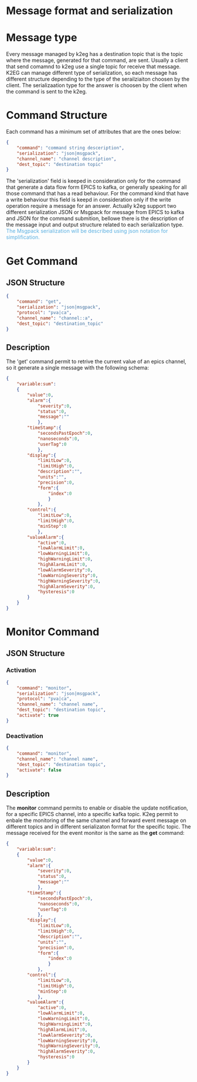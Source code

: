 # Message format and serialization

# Message type
Every message managed by k2eg has a destination topic that is the topic where the message, generated for that command, are sent. Usually a client that send comamnd to k2eg use a single topic for receive that message. K2EG can manage different type of serialization, so each message has different structure depending to the type of the serailziaiton choosen by the client. The serializaation type for the answer is choosen by the client when the command is sent to the k2eg.

# Command Structure
Each command has a minimum set of attributes that are the ones below:
```json
{
    "command": "command string desceription",
    "serialization": "json|msgpack",
    "channel_name": "channel description",
    "dest_topic": "destination topic"
}
```
The 'serialization' field is keeped in consideration only for the command that generate a data flow form EPICS to kafka, or generally speaking for all those command that has a read behaviour. For the command kind that have a write behaviour this field is keepd in consideration only if the write operation require a message for an answer.
Actually k2eg support two different serialization JSON or Msgpack for message from EPICS to kafka and JSON for the command submition, bellowe there is the description of the message input and output structure related to each serialization type. <span style="color:#59afe1">The Msgpack serialization will be described using json notation for simplification.</span>

# Get Command
## JSON Structure
```json
{
    "command": "get",
    "serialization": "json|msgpack",
    "protocol": "pva|ca",
    "channel_name": "channel::a",
    "dest_topic": "destination_topic"
}
```
## Description
The 'get' command permit to retrive the current value of an epics channel, so it generate a single message with the following schema:
```json
{
    "variable:sum":
    {
        "value":0,
        "alarm":{
            "severity":0,
            "status":0,
            "message":""
            },
        "timeStamp":{
            "secondsPastEpoch":0,
            "nanoseconds":0,
            "userTag":0
            },
        "display":{
            "limitLow":0,
            "limitHigh":0,
            "description":"",
            "units":"",
            "precision":0,
            "form":{
                "index":0
                }
            },
        "control":{
            "limitLow":0,
            "limitHigh":0,
            "minStep":0
            },
        "valueAlarm":{
            "active":0,
            "lowAlarmLimit":0,
            "lowWarningLimit":0,
            "highWarningLimit":0,
            "highAlarmLimit":0,
            "lowAlarmSeverity":0,
            "lowWarningSeverity":0,
            "highWarningSeverity":0,
            "highAlarmSeverity":0,
            "hysteresis":0
        }
    }
}
```
# Monitor Command

## JSON Structure
### Activation
```json
{
    "command": "monitor",
    "serialization": "json|msgpack",
    "protocol": "pva|ca",
    "channel_name": "channel name",
    "dest_topic": "destination topic",
    "activate": true
}
```
### Deactivation

```json
{
    "command": "monitor",
    "channel_name": "channel name",
    "dest_topic": "destination topic",
    "activate": false
}
```
## Description
The **monitor** command permits to enable or disable the update notification, for a specific EPICS channel, into a specific kafka topic. K2eg permit to enbale the monitoring of the same channel and forward event message on different topics and in different serializaton format for the specific topic. The message received for the event monitor is the same as the **get** command:
```json
{
    "variable:sum":
    {
        "value":0,
        "alarm":{
            "severity":0,
            "status":0,
            "message":""
            },
        "timeStamp":{
            "secondsPastEpoch":0,
            "nanoseconds":0,
            "userTag":0
            },
        "display":{
            "limitLow":0,
            "limitHigh":0,
            "description":"",
            "units":"",
            "precision":0,
            "form":{
                "index":0
                }
            },
        "control":{
            "limitLow":0,
            "limitHigh":0,
            "minStep":0
            },
        "valueAlarm":{
            "active":0,
            "lowAlarmLimit":0,
            "lowWarningLimit":0,
            "highWarningLimit":0,
            "highAlarmLimit":0,
            "lowAlarmSeverity":0,
            "lowWarningSeverity":0,
            "highWarningSeverity":0,
            "highAlarmSeverity":0,
            "hysteresis":0
        }
    }
}
```
